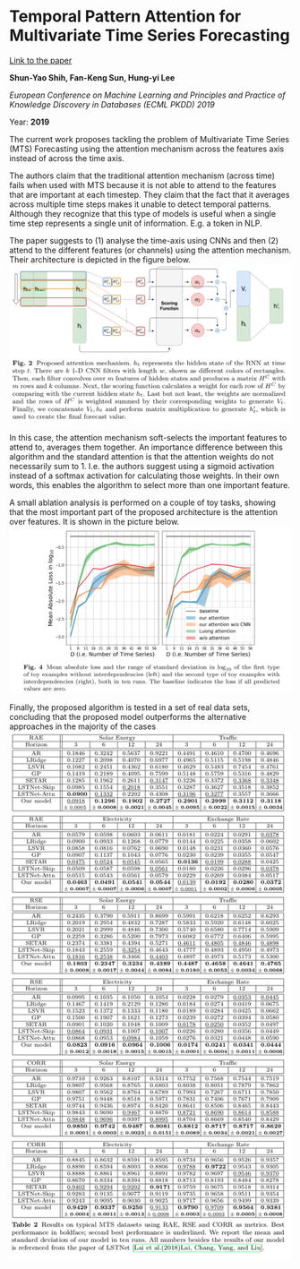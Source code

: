 # Temporal Pattern Attention for Multivariate Time Series Forecasting

[Link to the paper](https://arxiv.org/abs/1809.04206)

**Shun-Yao Shih, Fan-Keng Sun, Hung-yi Lee**

*European Conference on Machine Learning and Principles and Practice of Knowledge Discovery in Databases (ECML PKDD) 2019*

Year: **2019**


The current work proposes tackling the problem of Multivariate Time Series (MTS) Forecasting using the attention mechanism across the features axis instead of across the time axis.

The authors claim that the traditional attention mechanism (across time) fails when used with MTS because it is not able to attend to the features that are important at each timestep. They claim that the fact that it averages across multiple time steps makes it unable to detect temporal patterns. Although they recognize that this type of models is useful when a single time step represents a single unit of information. E.g. a token in NLP.

The paper suggests to (1) analyse the time-axis using CNNs and then (2) attend to the different features (or channels) using the attention mechanism. Their architecture is depicted in the figure below.
![](shunyao2019/architecture.png)

In this case, the attention mechanism soft-selects the important features to attend to, averages them together. An importance difference between this algorithm and the standard attention is that the attention weights do not necessarily sum to 1. I.e. the authors suggest using a sigmoid activation instead of a softmax activation for calculating those weights. In their own words, this enables the algorithm to select more than one important feature.

A small ablation analysis is performed on a couple of toy tasks, showing that the most important part of the proposed architecture is the attention over features. It is shown in the picture below.
![](shunyao2019/ablation-study.png)

Finally, the proposed algorithm is tested in a set of real data sets, concluding that the proposed model outperforms the alternative approaches in the majority of the cases
![](shunyao2019/results.png)
